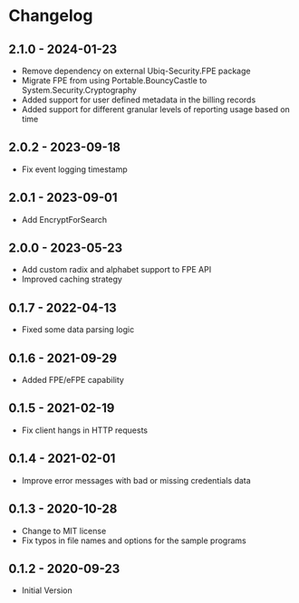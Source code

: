 # Changelog

## 2.1.0 - 2024-01-23
* Remove dependency on external Ubiq-Security.FPE package
* Migrate FPE from using Portable.BouncyCastle to System.Security.Cryptography
* Added support for user defined metadata in the billing records
* Added support for different granular levels of reporting usage based on time

## 2.0.2 - 2023-09-18
* Fix event logging timestamp

## 2.0.1 - 2023-09-01
* Add EncryptForSearch

## 2.0.0 - 2023-05-23
* Add custom radix and alphabet support to FPE API
* Improved caching strategy

## 0.1.7 - 2022-04-13
* Fixed some data parsing logic

## 0.1.6 - 2021-09-29
* Added FPE/eFPE capability

## 0.1.5 - 2021-02-19
* Fix client hangs in HTTP requests

## 0.1.4 - 2021-02-01
* Improve error messages with bad or missing credentials data

## 0.1.3 - 2020-10-28
* Change to MIT license
* Fix typos in file names and options for the sample programs

## 0.1.2 - 2020-09-23
* Initial Version
